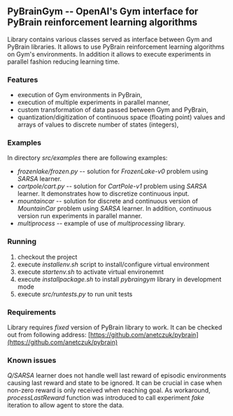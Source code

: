 ## PyBrainGym -- OpenAI's Gym interface for PyBrain reinforcement learning algorithms

Library contains various classes served as interface between Gym and PyBrain libraries. 
It allows to use PyBrain reinforcement learning algorithms on Gym's environments. In 
addition it allows to execute experiments in parallel fashion reducing learning time.


### Features

* execution of Gym environments in PyBrain,
* execution of multiple experiments in parallel manner,
* custom transformation of data passed between Gym and PyBrain,
* quantization/digitization of continuous space (floating point) values and arrays of 
values to discrete number of states (integers),


### Examples

In directory *src/examples* there are following examples:
* *frozenlake/frozen.py* -- solution for *FrozenLake-v0* problem using *SARSA* learner.
* *cartpole/cart.py* -- solution for *CartPole-v1* problem using *SARSA* learner. It 
demonstrates how to discretize continuous input.
* *mountaincar* -- solution for discrete and continuous version of *MountainCar* problem 
using *SARSA* learner. In addition, continuous version run experiments in parallel manner. 
* *multiprocess* -- example of use of *multiprocessing* library.


### Running

1. checkout the project
2. execute *installenv.sh* script to install/configure virtual environment
3. execute *startenv.sh* to activate virtual environemnt 
4. execute *installpackage.sh* to install *pybraingym* library in development mode
5. execute *src/runtests.py* to run unit tests


### Requirements

Library requires *fixed* version of PyBrain library to work. It can be checked out from 
following address: [https://github.com/anetczuk/pybrain](https://github.com/anetczuk/pybrain)


### Known issues

*Q/SARSA* learner does not handle well last reward of episodic environments causing last 
reward and state to be ignored. It can be crucial in case when non-zero reward 
is only received when reaching goal.
As workaround, *processLastReward* function was introduced to call experiment *fake* 
iteration to allow agent to store the data.
